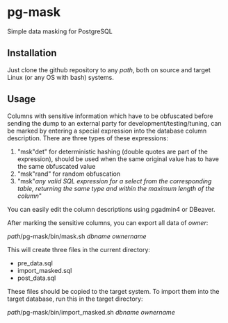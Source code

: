 # pg-mask
Simple data masking for PostgreSQL
## Installation
Just clone the github repository to any *path*, both on source and target Linux (or any OS with bash) systems.
## Usage
Columns with sensitive information which have to be obfuscated before sending the dump to an external party for development/testing/tuning, can be marked by entering a special expression into the database column description. There are three types of these expressions:
1. "msk"det" for deterministic hashing (double quotes are part of the expression), should be used when the same original value has to have the same obfuscated value
2. "msk"rand" for random obfuscation
3. "msk"*any valid SQL expression for a select from the corresponding table, returning the same type and within the maximum length of the column*"

You can easily edit the column descriptions using pgadmin4 or DBeaver.

After marking the sensitive columns, you can export all data of *owner*:

*path*/pg-mask/bin/mask.sh *dbname* *ownername*

This will create three files in the current directory:
- pre_data.sql
- import_masked.sql
- post_data.sql

These files should be copied to the target system. To import them into the target database, run this in the target directory:

*path*/pg-mask/bin/import_masked.sh *dbname* *ownername*

